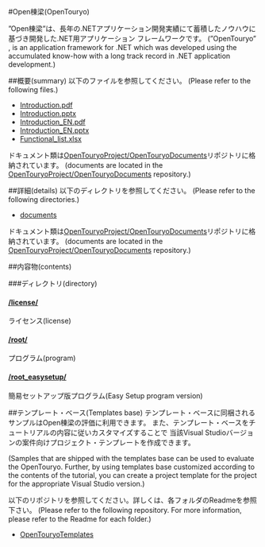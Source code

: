 ﻿#Open棟梁(OpenTouryo)

 ”Open棟梁”は、長年の.NETアプリケーション開発実績にて蓄積したノウハウに基づき開発した.NET用アプリケーション フレームワークです。
(”OpenTouryo” , is an application framework for .NET which was developed using the accumulated know-how with a long track record in .NET application development.)

##概要(summary)
以下のファイルを参照してください。
(Please refer to the following files.)

 - [Introduction.pdf](https://github.com/OpenTouryoProject/OpenTouryoDocuments/blob/master/documents/0_Introduction/ja-JP/Introduction.pdf)
 - [Introduction.pptx](https://github.com/OpenTouryoProject/OpenTouryoDocuments/blob/master/documents/0_Introduction/ja-JP/Introduction.pptx)
 - [Introduction_EN.pdf](https://github.com/OpenTouryoProject/OpenTouryoDocuments/blob/master/documents/0_Introduction/en/Introduction_EN.pdf)
 - [Introduction_EN.pptx](https://github.com/OpenTouryoProject/OpenTouryoDocuments/blob/master/documents/0_Introduction/en/Introduction_EN.pptx)
 - [Functional_list.xlsx](https://github.com/OpenTouryoProject/OpenTouryoDocuments/blob/master/documents/0_Introduction/ja-JP/Functional_list.xlsx)

ドキュメント類は[OpenTouryoProject/OpenTouryoDocuments](https://github.com/OpenTouryoProject/OpenTouryoDocuments)リポジトリに格納されています。
(documents are located in the [OpenTouryoProject/OpenTouryoDocuments](https://github.com/OpenTouryoProject/OpenTouryoDocuments) repository.)

##詳細(details)
以下のディレクトリを参照してください。
(Please refer to the following directories.)

 - [documents](https://github.com/OpenTouryoProject/OpenTouryoDocuments/tree/master/documents)

ドキュメント類は[OpenTouryoProject/OpenTouryoDocuments](https://github.com/OpenTouryoProject/OpenTouryoDocuments)リポジトリに格納されています。
(documents are located in the [OpenTouryoProject/OpenTouryoDocuments](https://github.com/OpenTouryoProject/OpenTouryoDocuments) repository.)

##内容物(contents)

###ディレクトリ(directory)

#### [/license/](https://github.com/OpenTouryoProject/OpenTouryo/tree/master/license)
ライセンス(license)

#### [/root/](https://github.com/OpenTouryoProject/OpenTouryo/tree/master/root)
プログラム(program)

#### [/root_easysetup/](https://github.com/OpenTouryoProject/OpenTouryo/tree/master/root_easysetup )
簡易セットアップ版プログラム(Easy Setup program version) 

##テンプレート・ベース(Templates base)
テンプレート・ベースに同梱されるサンプルはOpen棟梁の評価に利用できます。
また、テンプレート・ベースをチュートリアルの内容に従いカスタマイズすることで
当該Visual Studioバージョンの案件向けプロジェクト・テンプレートを作成できます。 

(Samples that are shipped with the templates base can be used to evaluate the OpenTouryo. 
Further, by using templates base customized according to the contents of the tutorial, 
you can create a project template for the project for the appropriate Visual Studio version.)

以下のリポジトリを参照してください。詳しくは、各フォルダのReadmeを参照下さい。
(Please refer to the following repository. For more information, please refer to the Readme for each folder.)

 - [OpenTouryoTemplates](https://github.com/OpenTouryoProject/OpenTouryoTemplates)
